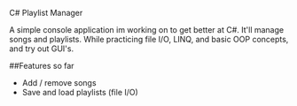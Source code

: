 C# Playlist Manager

A simple console application im working on to get better at C#. It'll manage songs and playlists. 
While practicing file I/O, LINQ, and basic OOP concepts, and try out GUI's.

##Features so far
- Add / remove songs
- Save and load playlists (file I/O)
